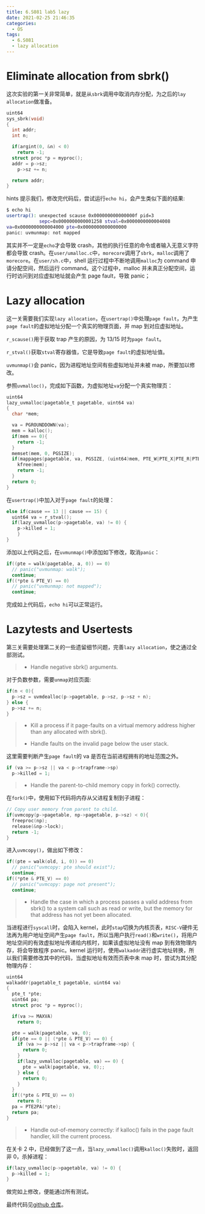 ```yaml
---
title: 6.S081 lab5 lazy
date: 2021-02-25 21:46:35
categories:
  - OS
tags:
  - 6.S081
  - lazy allocation
---
```


# Eliminate allocation from sbrk()

这次实验的第一关非常简单，就是从`sbrk`调用中取消内存分配，为之后的`lay allocation`做准备。

```c
uint64
sys_sbrk(void)
{
  int addr;
  int n;

  if(argint(0, &n) < 0)
    return -1;
  struct proc *p = myproc();
  addr = p->sz;
	p->sz += n;

  return addr;
}
```

<!-- more -->

hints 提示我们，修改完代码后，尝试运行`echo hi`，会产生类似下面的结果:

```bash
$ echo hi
usertrap(): unexpected scause 0x000000000000000f pid=3
            sepc=0x0000000000001258 stval=0x0000000000004008
va=0x0000000000004000 pte=0x0000000000000000
panic: uvmunmap: not mapped
```

其实并不一定是`echo`才会导致 crash，其他的执行任意的命令或者输入无意义字符都会导致 crash。在`user/umalloc.c`中，`morecore`调用了`sbrk`，`malloc`调用了`morecore`。在`user/sh.c`中，shell 运行过程中不断地调用`malloc`为 command 申请分配空间，然后运行 command。这个过程中，malloc 并未真正分配空间，运行时访问到对应虚拟地址就会产生 page fault，导致 panic；

# Lazy allocation

这一关需要我们实现`lazy allocation`，在`usertrap()`中处理`page fault`，为产生`page fault`的虚拟地址分配一个真实的物理页面，并 map 到对应虚拟地址。

`r_scause()`用于获取 trap 产生的原因，为 13/15 时为`page fault`。

`r_stval()`获取`stval`寄存器值，它是导致`page fault`的虚拟地址值。

`uvmunmap()`会 panic，因为进程地址空间有些虚拟地址并未被 map，所要加以修改。

参照`uvmalloc()`，完成如下函数，为虚拟地址`va`分配一个真实物理页：

```c
uint64
lazy_uvmalloc(pagetable_t pagetable, uint64 va)
{
  char *mem;

  va = PGROUNDDOWN(va);
  mem = kalloc();
  if(mem == 0){
    return -1;
  }
  memset(mem, 0, PGSIZE);
  if(mappages(pagetable, va, PGSIZE, (uint64)mem, PTE_W|PTE_X|PTE_R|PTE_U) != 0) {
    kfree(mem);
    return -1;
  }
  return 0;
}
```

在`usertrap()`中加入对于`page fault`的处理：

```c
else if(cause == 13 || cause == 15) {
  uint64 va = r_stval();
  if(lazy_uvmalloc(p->pagetable, va) != 0) {
    p->killed = 1;
	}
}
```

添加以上代码之后，在`uvmunmap()`中添加如下修改，取消`panic`：

```c
if((pte = walk(pagetable, a, 0)) == 0)
  // panic("uvmunmap: walk");
  continue;
if((*pte & PTE_V) == 0)
  // panic("uvmunmap: not mapped");
  continue;
```

完成如上代码后，`echo hi`可以正常运行。

# Lazytests and Usertests

第三关需要处理第二关的一些遗留细节问题，完善`lazy allocation`，使之通过全部测试。

> - Handle negative sbrk() arguments.

对于负数参数，需要`unmap`对应页面:

```c
if(n < 0){
  p->sz = uvmdealloc(p->pagetable, p->sz, p->sz + n);
} else {
  p->sz += n;
}
```

> - Kill a process if it page-faults on a virtual memory address higher than any allocated with sbrk().
>
> - Handle faults on the invalid page below the user stack.

这里需要判断产生`page fault`的 va 是否在当前进程拥有的地址范围之外。

```c
if (va >= p->sz || va < p->trapframe->sp)
  p->killed = 1;
```

> - Handle the parent-to-child memory copy in fork() correctly.

在`fork()`中，使用如下代码将内存从父进程复制到子进程：

```c
// Copy user memory from parent to child.
if(uvmcopy(p->pagetable, np->pagetable, p->sz) < 0){
  freeproc(np);
  release(&np->lock);
  return -1;
}
```

进入`uvmcopy()`，做出如下修改：

```c
if((pte = walk(old, i, 0)) == 0)
  // panic("uvmcopy: pte should exist");
  continue;
if((*pte & PTE_V) == 0)
  // panic("uvmcopy: page not present");
  continue;
```

> - Handle the case in which a process passes a valid address from sbrk() to a system call such as read or write, but the memory for that address has not yet been allocated.

当进程进行`syscall`时，会陷入 kernel，此时`stap`切换为内核页表，`RISC-V`硬件无法再为用户地址空间产生`page fault`，所以当用户执行`read()`和`write()`，将用户地址空间的有效虚拟地址传递给内核时，如果该虚拟地址没有 map 到有效物理内存，将会导致程序 panic。kernel 运行时，使用`walkaddr`进行虚实地址转换，所以我们需要修改其中的代码，当虚拟地址有效而页表中未 map 时，尝试为其分配物理内存：

```c
uint64
walkaddr(pagetable_t pagetable, uint64 va)
{
  pte_t *pte;
  uint64 pa;
  struct proc *p = myproc();

  if(va >= MAXVA)
    return 0;

  pte = walk(pagetable, va, 0);
  if(pte == 0 || (*pte & PTE_V) == 0) {
    if (va >= p->sz || va < p->trapframe->sp) {
      return 0;
    }
    if(lazy_uvmalloc(pagetable, va) == 0) {
      pte = walk(pagetable, va, 0);;
    } else {
      return 0;
    }
  }
  if((*pte & PTE_U) == 0)
    return 0;
  pa = PTE2PA(*pte);
  return pa;
}
```

> - Handle out-of-memory correctly: if kalloc() fails in the page fault handler, kill the current process.

在关卡 2 中，已经做到了这一点，当`lazy_uvmalloc()`调用`kalloc()`失败时，返回非 0，杀掉进程：

```c
if(lazy_uvmalloc(p->pagetable, va) != 0) {
  p->killed = 1;
}
```

做完如上修改，便能通过所有测试。

最终代码见[github 仓库](https://github.com/Jason210314/xv6-labs-2020/tree/lazy)。
